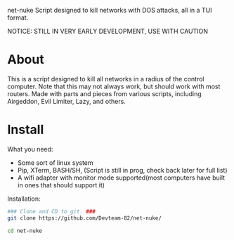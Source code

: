 net-nuke
Script designed to kill networks with DOS attacks, all in a TUI format.

NOTICE: STILL IN VERY EARLY DEVELOPMENT, USE WITH CAUTION

# About

This is a script designed to kill all networks in a radius of the control computer. Note that this may not always work, but should work with most routers. Made with parts and pieces from various scripts, including Airgeddon, Evil Limiter, Lazy, and others.

# Install

What you need:
- Some sort of linux system
- Pip, XTerm, BASH/SH, (Script is still in prog, check back later for full list)
- A wifi adapter with monitor mode supported(most computers have built in ones that should support it)

Installation:

```bash
### Clone and CD to git. ###
git clone https://github.com/Devteam-82/net-nuke/

cd net-nuke
```
